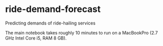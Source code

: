# ride-demand-forecast
Predicting demands of ride-hailing services

The main notebook takes roughly 10 minutes to run on a MacBookPro (2.7 GHz Intel Core i5, RAM 8 GB).

